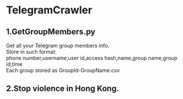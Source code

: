 # TelegramCrawler
## 1.GetGroupMembers.py
Get all your Telegram group members info.  
Store in such format:  
phone number,username,user id,access hash,name,group name,group id,time  
Each group stored as GroupId-GroupName.csv
## 2.Stop violence in Hong Kong.

